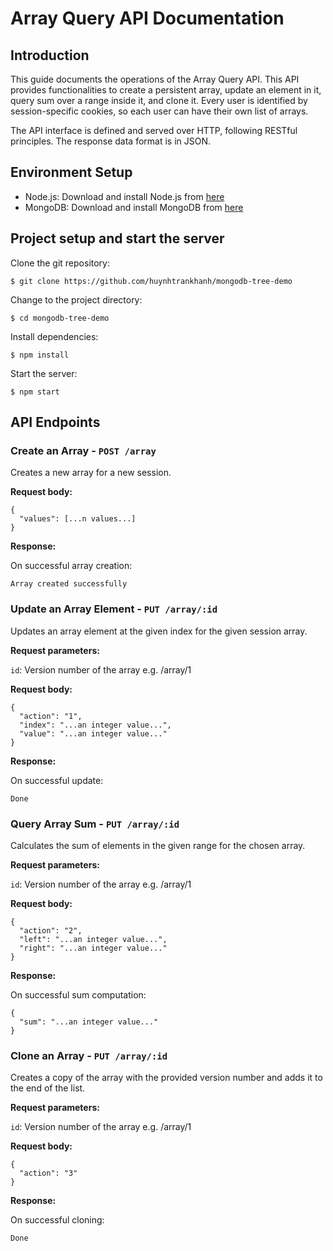 # Array Query API Documentation

## Introduction

This guide documents the operations of the Array Query API. This API provides functionalities to create a persistent array, update an element in it, query sum over a range inside it, and clone it. Every user is identified by session-specific cookies, so each user can have their own list of arrays.

The API interface is defined and served over HTTP, following RESTful principles. The response data format is in JSON.

## Environment Setup

- Node.js: Download and install Node.js from [here](https://nodejs.org/)
- MongoDB: Download and install MongoDB from [here](https://www.mongodb.com/)

## Project setup and start the server

Clone the git repository:

```shell script
$ git clone https://github.com/huynhtrankhanh/mongodb-tree-demo
```

Change to the project directory:

```shell script
$ cd mongodb-tree-demo
```

Install dependencies:

```shell script
$ npm install
```

Start the server:

```shell script
$ npm start
```

## API Endpoints

### Create an Array - `POST /array`

Creates a new array for a new session. 

**Request body:**

```
{
  "values": [...n values...]
}
```
**Response:**

On successful array creation:

```
Array created successfully
```

### Update an Array Element - `PUT /array/:id`

Updates an array element at the given index for the given session array.

**Request parameters:**

`id`: Version number of the array e.g. /array/1

**Request body:**

```
{
  "action": "1",
  "index": "...an integer value...",
  "value": "...an integer value..."
}
```
**Response:**

On successful update:

```
Done
```

### Query Array Sum - `PUT /array/:id`

Calculates the sum of elements in the given range for the chosen array.

**Request parameters:**

`id`: Version number of the array e.g. /array/1

**Request body:**

```
{
  "action": "2",
  "left": "...an integer value...",
  "right": "...an integer value..."
}
```
**Response:**

On successful sum computation:

```
{
  "sum": "...an integer value..."
}
```

### Clone an Array - `PUT /array/:id`

Creates a copy of the array with the provided version number and adds it to the end of the list.

**Request parameters:**

`id`: Version number of the array e.g. /array/1

**Request body:**

```
{
  "action": "3"
}
```
**Response:**

On successful cloning:

```
Done
```
